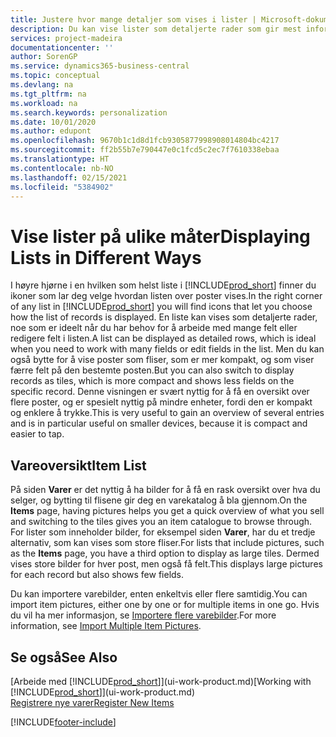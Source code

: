 ```yaml
---
title: Justere hvor mange detaljer som vises i lister | Microsoft-dokumentasjon
description: Du kan vise lister som detaljerte rader som gir mest informasjon, eller som fliser som det går raskt å se gjennom og kan inkludere miniatyrbilder.
services: project-madeira
documentationcenter: ''
author: SorenGP
ms.service: dynamics365-business-central
ms.topic: conceptual
ms.devlang: na
ms.tgt_pltfrm: na
ms.workload: na
ms.search.keywords: personalization
ms.date: 10/01/2020
ms.author: edupont
ms.openlocfilehash: 9670b1c1d8d1fcb9305877998908014804bc4217
ms.sourcegitcommit: ff2b55b7e790447e0c1fcd5c2ec7f7610338ebaa
ms.translationtype: HT
ms.contentlocale: nb-NO
ms.lasthandoff: 02/15/2021
ms.locfileid: "5384902"
---
```

# <a name="displaying-lists-in-different-ways"></a><span data-ttu-id="12dab-103">Vise lister på ulike måter</span><span class="sxs-lookup"><span data-stu-id="12dab-103">Displaying Lists in Different Ways</span></span>
<span data-ttu-id="12dab-104">I høyre hjørne i en hvilken som helst liste i [!INCLUDE[prod_short](includes/prod_short.md)] finner du ikoner som lar deg velge hvordan listen over poster vises.</span><span class="sxs-lookup"><span data-stu-id="12dab-104">In the right corner of any list in [!INCLUDE[prod_short](includes/prod_short.md)] you will find icons that let you choose how the list of records is displayed.</span></span> <span data-ttu-id="12dab-105">En liste kan vises som detaljerte rader, noe som er ideelt når du har behov for å arbeide med mange felt eller redigere felt i listen.</span><span class="sxs-lookup"><span data-stu-id="12dab-105">A list can be displayed as detailed rows, which is ideal when you need to work with many fields or edit fields in the list.</span></span> <span data-ttu-id="12dab-106">Men du kan også bytte for å vise poster som fliser, som er mer kompakt, og som viser færre felt på den bestemte posten.</span><span class="sxs-lookup"><span data-stu-id="12dab-106">But you can also switch to display records as tiles, which is more compact and shows less fields on the specific record.</span></span> <span data-ttu-id="12dab-107">Denne visningen er svært nyttig for å få en oversikt over flere poster, og er spesielt nyttig på mindre enheter, fordi den er kompakt og enklere å trykke.</span><span class="sxs-lookup"><span data-stu-id="12dab-107">This is very useful to gain an overview of several entries and is in particular useful on smaller devices, because it is compact and easier to tap.</span></span>

## <a name="item-list"></a><span data-ttu-id="12dab-108">Vareoversikt</span><span class="sxs-lookup"><span data-stu-id="12dab-108">Item List</span></span>
<span data-ttu-id="12dab-109">På siden **Varer** er det nyttig å ha bilder for å få en rask oversikt over hva du selger, og bytting til flisene gir deg en varekatalog å bla gjennom.</span><span class="sxs-lookup"><span data-stu-id="12dab-109">On the **Items** page, having pictures helps you get a quick overview of what you sell and switching to the tiles gives you an item catalogue to browse through.</span></span> <span data-ttu-id="12dab-110">For lister som inneholder bilder, for eksempel siden **Varer**, har du et tredje alternativ, som kan vises som store fliser.</span><span class="sxs-lookup"><span data-stu-id="12dab-110">For lists that include pictures, such as the **Items** page, you have a third option to display as large tiles.</span></span> <span data-ttu-id="12dab-111">Dermed vises store bilder for hver post, men også få felt.</span><span class="sxs-lookup"><span data-stu-id="12dab-111">This displays large pictures for each record but also shows few fields.</span></span>

<span data-ttu-id="12dab-112">Du kan importere varebilder, enten enkeltvis eller flere samtidig.</span><span class="sxs-lookup"><span data-stu-id="12dab-112">You can import item pictures, either one by one or for multiple items in one go.</span></span> <span data-ttu-id="12dab-113">Hvis du vil ha mer informasjon, se [Importere flere varebilder](inventory-how-import-item-pictures.md).</span><span class="sxs-lookup"><span data-stu-id="12dab-113">For more information, see [Import Multiple Item Pictures](inventory-how-import-item-pictures.md).</span></span>  

## <a name="see-also"></a><span data-ttu-id="12dab-114">Se også</span><span class="sxs-lookup"><span data-stu-id="12dab-114">See Also</span></span>
<span data-ttu-id="12dab-115">[Arbeide med [!INCLUDE[prod_short](includes/prod_short.md)]](ui-work-product.md)</span><span class="sxs-lookup"><span data-stu-id="12dab-115">[Working with [!INCLUDE[prod_short](includes/prod_short.md)]](ui-work-product.md)</span></span>  
[<span data-ttu-id="12dab-116">Registrere nye varer</span><span class="sxs-lookup"><span data-stu-id="12dab-116">Register New Items</span></span>](inventory-how-register-new-items.md)  


[!INCLUDE[footer-include](includes/footer-banner.md)]